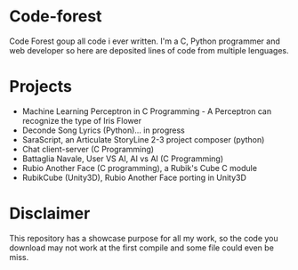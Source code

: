 # Code-forest
Code Forest goup all code i ever written. 
I'm a C, Python programmer and web developer so here are deposited lines of code from multiple lenguages.

# Projects
- Machine Learning Perceptron in C Programming - A Perceptron can recognize the type of Iris Flower
- Deconde Song Lyrics (Python)... in progress
- SaraScript, an Articulate StoryLine 2-3 project composer (python)
- Chat client-server (C Programming)
- Battaglia Navale, User VS AI, AI vs AI (C Programming)
- Rubio Another Face (C programming), a Rubik's Cube C module
- RubikCube (Unity3D), Rubio Another Face porting in Unity3D

# Disclaimer
This repository has a showcase purpose for all my work, so the code you download may not work at the first compile and some file could even be miss.
